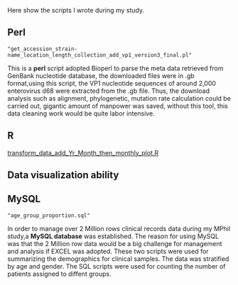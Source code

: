 
Here show the scripts I wrote during my study.

## Perl
```
"get_accession_strain-name_location_length_collection_add_vp1_version3_final.pl"
```
This is a __perl__ script adopted Bioperl to parse the meta data retrieved from GenBank 
nucleotide database, the downloaded files were in .gb format,using this script, the VP1 
nucleotide sequences of around 2,000 enterovirus d68 were extracted from the .gb file.
Thus, the download analysis such as alignment, phylogenetic, mutation rate calculation could 
be carried out, gigantic amount of manpower was saved, without this tool, this data cleaning 
work would be quite labor intensive.

## R

[transform_data_add_Yr_Month_then_monthly_plot.R](https://github.com/Marvel1991/data_analysis_visualization/blob/master/get_accession_strain-name_location_length_collection_add_vp1_version3_final.pl)


## Data visualization ability



## MySQL
```
"age_group_proportion.sql"
```
In order to manage over 2 Million rows clinical records data during my MPhil study,a __MySQL database__
was established. The reason for using MySQL was that the 2 Million row data would be a big challenge
for management and analysis if EXCEL was adopted. These two scripts were used for summarizing the 
demographics for clinical samples. The data was stratified by age and gender. The SQL scripts were used
for counting the number of patients assigned to diffent groups.

##



